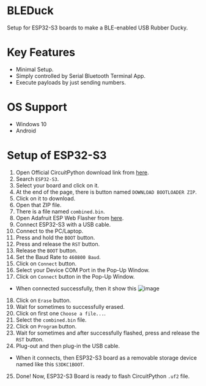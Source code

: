 # BLEDuck
Setup for ESP32-S3 boards to make a BLE-enabled USB Rubber Ducky.

# Key Features
- Minimal Setup.
- Simply controlled by Serial Bluetooth Terminal App.
- Execute payloads by just sending numbers.

# OS Support
- Windows 10
- Android

# Setup of ESP32-S3
1. Open Official CircuitPython download link from [here](https://circuitpython.org/downloads).
2. Search `ESP32-S3`.
3. Select your board and click on it.
4. At the end of the page, there is button named `DOWNLOAD BOOTLOADER ZIP`.
5. Click on it to download.
6. Open that ZIP file.
7. There is a file named `combined.bin`.
8. Open Adafruit ESP Web Flasher from [here](https://adafruit.github.io/Adafruit_WebSerial_ESPTool/).
9. Connect ESP32-S3 with a USB cable.
10. Connect to the PC/Laptop.
11. Press and hold the `BOOT` button.
12. Press and release the `RST` button.
13. Release the `BOOT` button.
14. Set the Baud Rate to `460800 Baud`.
15. Click on `Connect` button.
16. Select your Device COM Port in the Pop-Up Window.
17. Click on `Connect` button in the Pop-Up Window.
   - When connected successfully, then it show this ![image](https://github.com/user-attachments/assets/3dd86d85-df80-4d58-aba5-e078dc30212c)
18. Click on `Erase` button.
19. Wait for sometimes to successfully erased.
20. Click on first one `Choose a file...`.
21. Select the `combined.bin` file.
22. Click on `Program` button.
23. Wait for sometimes and after successfully flashed, press and release the `RST` button.
24. Plug-out and then plug-in the USB cable.
   - When it connects, then ESP32-S3 board as a removable storage device named like this `S3DKC1BOOT`.
25. Done! Now, ESP32-S3 Board is ready to flash CircuitPython `.uf2` file.
